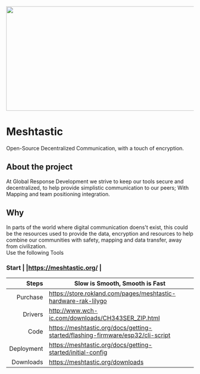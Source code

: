 <!-- PROJECT LOGO -->
<br />
<p align="center">
  <img src="https://drive.google.com/uc?id=1QUfx1Ah2QoANUwQzKLnIhjt-VBO12mvj" alt="Logo" width="1180" height="280">
</p>


# Meshtastic
Open-Source Decentralized Communication, with a touch of encryption. 
## About the project
At Global Response Development we strive to keep our tools secure and decentralized, to help provide simplistic communication to our peers; With Mapping and team positioning integration. 
## Why 
In parts of the world where digital communication doens't exist, this could be the resources used to provide the data, encryption and resources to help combine our communities with safety, mapping and data transfer, away from civilization.  
Use the following Tools
### Start | |https://meshtastic.org/ |
| Steps | Slow is Smooth, Smooth is Fast|
|-----:|-----------|
| Purchase | https://store.rokland.com/pages/meshtastic-hardware-rak-lilygo |
| Drivers  | http://www.wch-ic.com/downloads/CH343SER_ZIP.html |
| Code     | https://meshtastic.org/docs/getting-started/flashing-firmware/esp32/cli-script |
| Deployment | https://meshtastic.org/docs/getting-started/initial-config |
|Downloads | https://meshtastic.org/downloads | 
